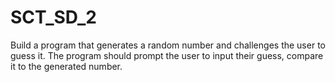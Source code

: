 # SCT_SD_2
Build a program that generates a random number and challenges the user to guess it. The program should prompt the user to input their guess, compare it to the generated number.
